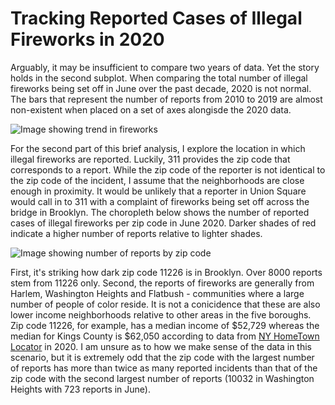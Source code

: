 # Tracking Reported Cases of Illegal Fireworks in 2020
 
 
Arguably, it may be insufficient to compare two years of data. Yet the story holds in the second subplot. When comparing the total number of illegal fireworks being set off in June over the past decade, 2020 is not normal. The bars that represent the number of reports from 2010 to 2019 are almost non-existent when placed on a set of axes alongisde the 2020 data. 

![Image showing trend in fireworks](https://github.com/danielbchen/June-2020-Fireworks/blob/master/Reported%20Fireworks%20Cases%20in%20NYC.png)

For the second part of this brief analysis, I explore the location in which illegal fireworks are reported. Luckily, 311 provides the zip code that corresponds to a report. While the zip code of the reporter is not identical to the zip code of the incident, I assume that the neighborhoods are close enough in proximity. It would be unlikely that a reporter in Union Square would call in to 311 with a complaint of fireworks being set off across the bridge in Brooklyn. The choropleth below shows the number of reported cases of illegal fireworks per zip code in June 2020. Darker shades of red indicate a higher number of reports relative to lighter shades.

![Image showing number of reports by zip code](https://github.com/danielbchen/June-2020-Fireworks/blob/master/Fireworks%20Choropleth.png)

First, it's striking how dark zip code 11226 is in Brooklyn. Over 8000 reports stem from 11226 only. Second, the reports of fireworks are generally from Harlem, Washington Heights and Flatbush - communities where a large number of people of color reside. It is not a conicidence that these are also lower income neighborhoods relative to other areas in the five boroughs. Zip code 11226, for example, has a median income of $52,729 whereas the median for Kings County is $62,050 according to data from [NY HomeTown Locator](https://newyork.hometownlocator.com) in 2020. I am unsure as to how we make sense of the data in this scenario, but it is extremely odd that the zip code with the largest number of reports has more than twice as many reported incidents than that of the zip code with the second largest number of reports (10032 in Washington Heights with 723 reports in June). 

